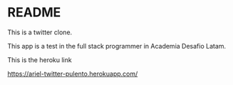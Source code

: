 # README

This is a twitter clone.

This app is a test in the full stack programmer in Academia Desafio Latam.

This is the heroku link

https://ariel-twitter-pulento.herokuapp.com/